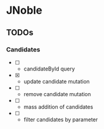 # JNoble

## TODOs

### Candidates

- [ ] - candidateById query
- [x] - update candidate mutation
- [ ] - remove candidate mutation
- [ ] - mass addition of candidates
- [ ] - filter candidates by parameter
